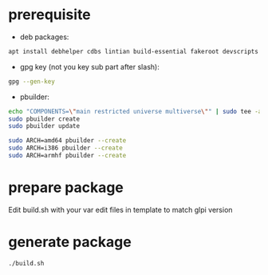 # prerequisite

* deb packages:
```sh
apt install debhelper cdbs lintian build-essential fakeroot devscripts pbuilder dh-make debootstrap
```

* gpg key (not you key sub part after slash):
```sh
gpg --gen-key
```

* pbuilder:
```sh
echo "COMPONENTS=\"main restricted universe multiverse\"" | sudo tee -a /etc/pbuilderrc
sudo pbuilder create
sudo pbuilder update

sudo ARCH=amd64 pbuilder --create
sudo ARCH=i386 pbuilder --create
sudo ARCH=armhf pbuilder --create
```


# prepare package

Edit build.sh with your var
edit files in template to match glpi version

# generate package

```sh
./build.sh
```
